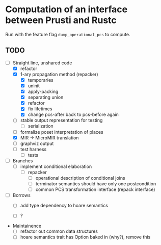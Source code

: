 # Computation of an interface between Prusti and Rustc 

Run with the feature flag ``dump_operational_pcs`` to compute. 

## TODO

 - [ ] Straight line, unshared code
    - [x] refactor
    - [x] 1-ary propagation method (repacker)
        - [x] temporaries
        - [x] uninit
        - [x] apply-packing
        - [x] separating union
        - [x] refactor
        - [x] fix lifetimes
        - [x] change pcs-after back to pcs-before again
    - [ ] stable output representation for testing
        - [ ] serialization
    - [ ] formalize poset interpretation of places
    - [x] MIR -> MicroMIR translation
    - [ ] graphviz output
    - [ ] test harness
        - [ ] tests
 - [ ] Branches
    - [ ] implement conditional elaboration
        - [ ] repacker
            - [ ] operational description of conditional joins
            - [ ] terminator semantics should have only one postcondition
            - [ ] common PCS transformation interface (repack interface)
 - [ ] Borrows 
    - [ ] add type dependency to hoare semantics
    - [ ] ? 


- Maintainence
    - [ ] refactor out common data structures
    - [ ] hoare semantics trait has Option baked in (why?), remove this 
